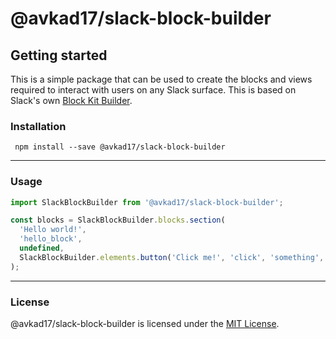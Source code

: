 # @avkad17/slack-block-builder

## Getting started

This is a simple package that can be used to create the blocks and views required to interact with users on any Slack surface. This is based on Slack's own [Block Kit Builder](https://app.slack.com/block-kit-builder/).

### Installation

```console
 npm install --save @avkad17/slack-block-builder
```

---

### Usage

```typescript
import SlackBlockBuilder from '@avkad17/slack-block-builder';

const blocks = SlackBlockBuilder.blocks.section(
  'Hello world!',
  'hello_block',
  undefined,
  SlackBlockBuilder.elements.button('Click me!', 'click', 'something', undefined, 'primary'),
);
```

---

### License

@avkad17/slack-block-builder is licensed under the [MIT License](https://github.com/iamkun/dayjs/blob/HEAD/LICENSE).
